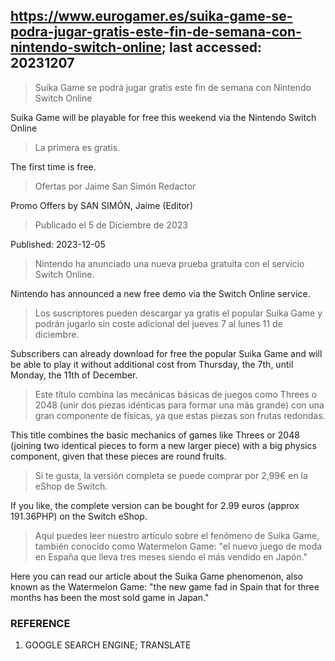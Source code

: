 ## https://www.eurogamer.es/suika-game-se-podra-jugar-gratis-este-fin-de-semana-con-nintendo-switch-online; last accessed: 20231207

> Suika Game se podrá jugar gratis este fin de semana con Nintendo Switch Online

Suika Game will be playable for free this weekend via the Nintendo Switch Online

> La primera es gratis.

The first time is free.

> Ofertas por Jaime San Simón Redactor

Promo Offers by SAN SIMÓN, Jaime (Editor)

> Publicado el 5 de Diciembre de 2023

Published: 2023-12-05

> Nintendo ha anunciado una nueva prueba gratuita con el servicio Switch Online.

Nintendo has announced a new free demo via the Switch Online service.

> Los suscriptores pueden descargar ya gratis el popular Suika Game y podrán jugarlo sin coste adicional del jueves 7 al lunes 11 de diciembre.

Subscribers can already download for free the popular Suika Game and will be able to play it without additional cost from Thursday, the 7th, until Monday, the 11th of December.

> Este título combina las mecánicas básicas de juegos como Threes o 2048 (unir dos piezas idénticas para formar una más grande) con una gran componente de físicas, ya que estas piezas son frutas redondas.

This title combines the basic mechanics of games like Threes or 2048 (joining two identical pieces to form a new larger piece) with a big physics component, given that these pieces are round fruits.

> Si te gusta, la versión completa se puede comprar por 2,99€ en la eShop de Switch.

If you like, the complete version can be bought for 2.99 euros (approx 191.36PHP) on the Switch eShop.

> Aquí puedes leer nuestro artículo sobre el fenómeno de Suika Game, también conocido como Watermelon Game: "el nuevo juego de moda en España que lleva tres meses siendo el más vendido en Japón." 

Here you can read our article about the Suika Game phenomenon, also known as the Watermelon Game: "the new game fad in Spain that for three months has been the most sold game in Japan."

### REFERENCE

1) GOOGLE SEARCH ENGINE; TRANSLATE
